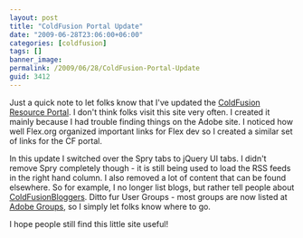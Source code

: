 ```yaml
---
layout: post
title: "ColdFusion Portal Update"
date: "2009-06-28T23:06:00+06:00"
categories: [coldfusion]
tags: []
banner_image: 
permalink: /2009/06/28/ColdFusion-Portal-Update
guid: 3412
---
```


Just a quick note to let folks know that I've updated the <a href="http://www.coldfusionportal.org/">ColdFusion Resource Portal</a>. I don't think folks visit this site very often. I created it mainly because I had trouble finding things on the Adobe site. I noticed how well Flex.org organized important links for Flex dev so I created a similar set of links for the CF portal. 

In this update I switched over the Spry tabs to jQuery UI tabs. I didn't remove Spry completely though - it is still being used to load the RSS feeds in the right hand column. I also removed a lot of content that can be found elsewhere. So for example, I no longer list blogs, but rather tell people about <a href="http://www.coldfusionbloggers.org">ColdFusionBloggers</a>. Ditto fur User Groups - most groups are now listed at <a href="http://groups.adobe.com">Adobe Groups</a>, so I simply let folks know where to go.

I hope people still find this little site useful!
